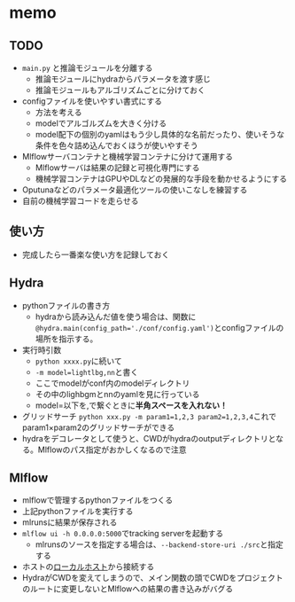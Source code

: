# memo

## TODO

* `main.py` と推論モジュールを分離する
  * 推論モジュールにhydraからパラメータを渡す感じ
  * 推論モジュールもアルゴリズムごとに分けておく
* configファイルを使いやすい書式にする
  * 方法を考える
  * modelでアルゴルズムを大きく分ける
  * model配下の個別のyamlはもう少し具体的な名前だったり、使いそうな条件を色々詰め込んでおくほうが使いやすそう
* Mlflowサーバコンテナと機械学習コンテナに分けて運用する
  * Mlflowサーバは結果の記録と可視化専門にする
  * 機械学習コンテナはGPUやDLなどの発展的な手段を動かせるようにする
* Oputunaなどのパラメータ最適化ツールの使いこなしを練習する
* 自前の機械学習コードを走らせる

## 使い方
* 完成したら一番楽な使い方を記録しておく

## Hydra

* pythonファイルの書き方
    * hydraから読み込んだ値を使う場合は、関数に`@hydra.main(config_path='./conf/config.yaml')`とconfigファイルの場所を指示する。
* 実行時引数
    * `python xxxx.py`に続いて
    * `-m model=lightlbg,nn`と書く
    * ここでmodelがconf内のmodelディレクトリ
    * その中のlighbgmとnnのyamlを見に行っている
    * model=以下を,で繋ぐときに**半角スペースを入れない！**
* グリッドサーチ
    `python xxx.py -m param1=1,2,3 param2=1,2,3,4`これでparam1×param2のグリッドサーチができる
* hydraをデコレータとして使うと、CWDがhydraのoutputディレクトリとなる。Mlflowのパス指定がおかしくなるので注意

## Mlflow

* mlflowで管理するpythonファイルをつくる
* 上記pythonファイルを実行する
* mlrunsに結果が保存される
* `mlflow ui -h 0.0.0.0:5000`でtracking serverを起動する
    * mlrunsのソースを指定する場合は、`--backend-store-uri ./src`と指定する
* ホストの[ローカルホスト](http://localhost:5000)から接続する
* HydraがCWDを変えてしまうので、メイン関数の頭でCWDをプロジェクトのルートに変更しないとMlflowへの結果の書き込みがバグる